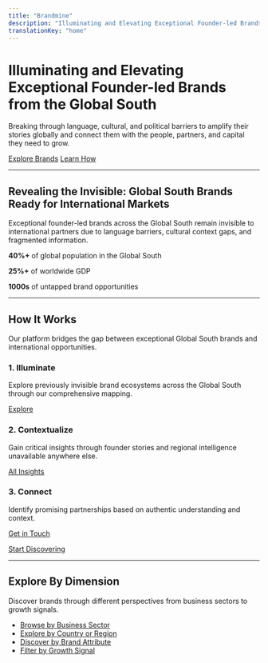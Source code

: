 ```yaml
---
title: "Brandmine"
description: "Illuminating and Elevating Exceptional Founder-led Brands from the Global South"
translationKey: "home"
---
```


# Illuminating and Elevating Exceptional Founder-led Brands from the Global South

Breaking through language, cultural, and political barriers to amplify their stories globally and connect them with the people, partners, and capital they need to grow.

[Explore Brands](/brands/) [Learn How](#how-it-works)

---

## Revealing the Invisible: Global South Brands Ready for International Markets

Exceptional founder-led brands across the Global South remain invisible to international partners due to language barriers, cultural context gaps, and fragmented information.

**40%+** of global population in the Global South

**25%+** of worldwide GDP

**1000s** of untapped brand opportunities

---

## How It Works

Our platform bridges the gap between exceptional Global South brands and international opportunities.

### 1. Illuminate

Explore previously invisible brand ecosystems across the Global South through our comprehensive mapping.

[Explore](/brands/)

### 2. Contextualize

Gain critical insights through founder stories and regional intelligence unavailable anywhere else.

[All Insights](/insights/)

### 3. Connect

Identify promising partnerships based on authentic understanding and context.

[Get in Touch](/about/#contact-us)

[Start Discovering](/discover/)

---

## Explore By Dimension

Discover brands through different perspectives from business sectors to growth signals.

- [Browse by Business Sector](/sectors/)
- [Explore by Country or Region](/markets/)
- [Discover by Brand Attribute](/attributes/)
- [Filter by Growth Signal](/signals/)
